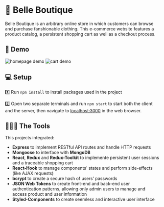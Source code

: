 # 👗 Belle Boutique

Belle Boutique is an arbitrary online store in which customers can browse and purchase fanshionable clothing. This e-commerce website features a product catalog, a persistent shopping cart as well as a checkout process.

## 🎉 Demo

![homepage demo](Assets/homepage.gif)
![cart demo](Assets/cart.gif)

## 💻 Setup

1️⃣ Run `npm install` to install packages used in the project

2️⃣ Open two separate terminals and run `npm start` to start both the client and the server, then navigate to [localhost:3000](http://localhost:3000) in the web browser.

## 👩🏻‍💻 The Tools
This projects integrated:

* **Express** to implement RESTful API routes and handle HTTP requests
* **Mongoose** to interface with **MongoDB** 
* **React**, **Redux** and **Redux-Toolkit** to implemente persistent user sessions and a traceable shopping cart
* **React-Hook** to manage components' states and perform side-effects (like AJAX requests)
* **bcrypt** to create a secure hash of users' passwords
* **JSON Web Tokens** to create front-end and back-end user authentication patterns, allowing only admin users to manage and access product and user information
* **Styled-Components** to create seemless and interactive user interface
